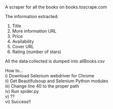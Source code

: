 A scraper for all the books on books.toscrape.com

The information extracted:
1. Title
2. More information URL
3. Price
4. Availability
5. Cover URL
6. Rating (number of stars)


All the data collected is dumped into allBooks.csv


How to... <br />
i) Download Selenium webdriver for Chrome <br />
ii) Get Beautifulsoup and Selenium Python modules <br />
iii) Change line 40 to the proper path <br />
iv) Run spider.py <br />
v) ?? <br />
vi) Success!! <br />
